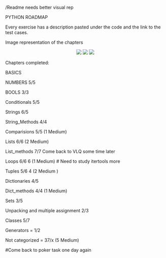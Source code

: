 /Readme needs better visual rep

PYTHON ROADMAP

Every exercise has a description pasted under the code and the link to the test cases.

Image representation of the chapters 
<p align = "center">
  
<img src="https://github.com/mykasero/excercism_practice/assets/58263528/a11f2895-a78c-40fa-a0c7-43000294de9e"/>

<img src="https://github.com/mykasero/excercism_practice/assets/58263528/fd90c642-e8c3-4ea4-bced-3a4fabdc6253"/>

<img src="https://github.com/mykasero/excercism_practice/assets/58263528/9aabc100-cf1b-488a-9201-c1df159b4dab"/>

</p>
Chapters completed:

BASICS

NUMBERS 5/5

BOOLS 3/3

Conditionals 5/5

Strings 6/5

String_Methods 4/4

Comparisions 5/5  (1 Medium)

Lists 6/6 (2 Medium)

List_methods 7/7
Come back to VLQ some time later

Loops 6/6 6 (1 Medium) # Need to study itertools more

Tuples 5/6 4 (2 Medium )

Dictionaries 4/5

Dict_methods 4/4 (1 Medium)

Sets 3/5

Unpacking and multiple assignment 2/3

Classes 5/7

Generators = 1/2

Not categorized = 37/x (5 Medium)

#Come back to poker task one day again
